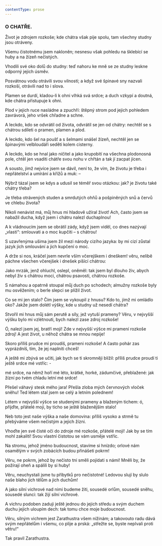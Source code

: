 ```yaml
---
contentType: prose
---
```


<section>

### O CHATŘE.

Život je zdrojem rozkoše; kde chátra však pije spolu, tam všechny studny jsou otráveny.

Všemu čistotnému jsem nakloněn; nesnesu však pohledu na šklebící se huby a na žízeň nečistých. 

Vhodili své oko dolů do studny: teď nahoru ke mně se ze studny leskne odporný jejich úsměv.

Posvátnou vodu otrávili svou vilností; a když své špinavé sny nazvali rozkoší, otrávili nad to i slova. 

Plamen se durdí, kladou-li k ohni vlhká svá srdce; a duch vzkypí a doutná, kde chátra přistupuje k ohni. 

Plod v jejich ruce nasládne a zpuchří: štěpný strom pod jejich pohledem zavrávorá, jeho vršek chřadne a schne. 

A leckdo, kdo se odvrátil od života, odvrátil se jen od chátry: nechtěl se s chátrou sdíleti o pramen, plamen a plod. 

A leckdo, kdo šel na poušť a s šelmami snášel žízeň, nechtěl jen se špinavými velbloudáři seděti kolem cisterny. 

A leckdo, kdo se hnal jako ničitel a jako krupobití na všechna plodonosná pole, chtěl jen vsaditi chátře svou nohu v chřtán a tak jí zacpat jícen. 

A sousto, jímž nejvíce jsem se dávil, není to, že vím, že životu je třeba i nepřátelství a umírání a křížů a muk: – 

Nýbrž tázal jsem se kdys a udusil se téměř svou otázkou: jak? je životu také chátry třeba? 

Je třeba otrávených studen a smrdutých ohňů a pošpiněných snů a červů ve chlebu života? 

Nikoli nenávist má, můj hnus mi hladově užíral život! Ach, často jsem se nabažil ducha, když jsem i chátru nalezl duchaplnou! 

A k vládnoucím jsem se obrátil zády, když jsem viděl, co dnes nazývají „vlasti“: smlouvati a o moc kupčiti – s chátrou! 

S uzavřenýma ušima jsem žil mezi národy cizího jazyka: by mi cizí zůstal jazyk jich smlouvání a jich kupčení o moc. 

A drže si nos, kráčel jsem nevrle vším včerejškem i dneškem! věru, nelibě páchne všechen včerejšek i dnešek píšící chátrou:

Jako mrzák, jenž ohluchl, oslepl, oněměl: tak jsem byl dlouho živ, abych nebyl živ s chátrou moci, chátrou psavosti, chátrou rozkoše.

S námahou a opatrně stoupal můj duch po schodech; almužny rozkoše byly mu osvěžením; o berle slepci se plížil život.

Co se mi jen stalo? Čím jsem se vykoupil z hnusu? Kdo to, jímž mi omládlo oko? Jakže jsem dolétl výšky, kde u studny už nesedí chátra?

Stvořil mi hnus můj sám perutě a síly, jež vytuší prameny? Věru, v nejvyšší výšku bylo mi vzlétnouti, bych nalezl zase zdroj rozkoše!

Ó, nalezl jsem jej, bratří moji! Zde v nejvyšší výšce mi pramení rozkoše zdroj! A jest život, u něhož chátra se mnou nepije!

Skoro příliš prudce mi proudíš, prameni rozkoše! A často pohár zas vyprázdníš, tím, že jej naplniti chceš!

A ještě mi zbývá se učiti, jak bych se ti skromněji blížil: příliš prudce proudí ti ještě srdce mé vstříc: -

mé srdce, na němž hoří mé léto, krátké, horké, zádumčivé, přeblažené: jak žízní po tvém chladu letní mé srdce!

Přešel váhavý stesk mého jara! Přešla zloba mých červnových vloček sněhu! Ted létem stal jsem se celý a letním polednem!

Létem v nejvyšší výšce se studenými prameny a blaženým tichem: ó, přijďte, přátelé moji, by ticho se ještě blaženějším stalo! 

Neb toto jest naše výška a naše domovina: příliš vysoko a strmě tu přebýváme všem nečistým a jejich žízni. 

Vhoďte jen své čisté oči do zdroje mé rozkoše, přátelé moji! Jak by se tím mohl zakaliti! Svou vlastní čistotou se vám usměje vstříc.

Na stromu, jehož jméno budoucnost, stavíme si hnízdo; orlové nám osamělým v svých zobácích budou přinášeti pokrm!

Věru, ne pokrm, jehož by nečisto tni směli pojídati s námi! Mněli by, že požírají oheň a spálili by si huby!

Věru, neuchystali jsme tu příbytků pro nečistotné! Ledovou slují by slulo naše blaho jich tělům a jich duchům!

A jako silní vichrové nad nimi budeme žiti, sousedé orlům, sousedé sněhu, sousedé slunci: tak žijí silní vichrové.

A vichru podoben zaduji ještě jednou do jejich středu a svým duchem duchu jejich uloupím dech: tak tomu chce moje budoucnost.

Věru, silným vichrem jest Zarathustra všem nížinám; a takovouto radu dává svým nepřátelům i všemu, co plije a prská: „střežte se, byste neplvali proti větru!“

</section>

<section>

Tak pravil Zarathustra.

</section>
